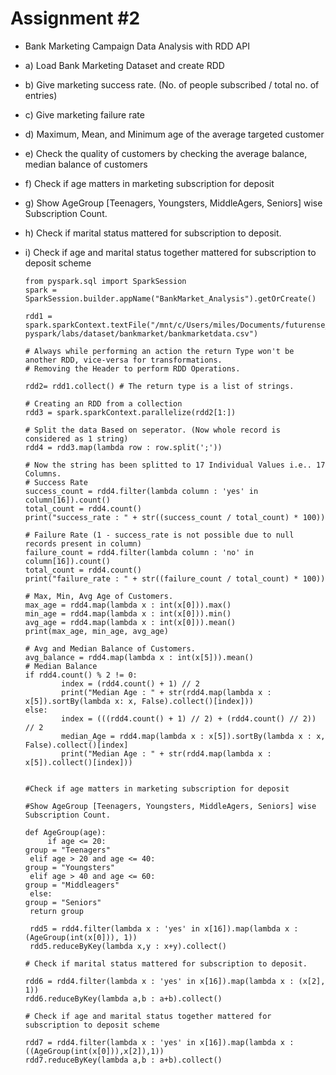 # Assignment #2
- 	Bank Marketing Campaign Data Analysis with RDD API
- 	a) Load Bank Marketing Dataset and create RDD		
- 	b) Give marketing success rate. (No. of people subscribed / total no. of entries)
- 	c) Give marketing failure rate
- 	d) Maximum, Mean, and Minimum age of the average targeted customer
- 	e) Check the quality of customers by checking the average balance, median balance of customers
- 	f) Check if age matters in marketing subscription for deposit
- 	g) Show AgeGroup [Teenagers, Youngsters, MiddleAgers, Seniors] wise Subscription Count.
- 	h) Check if marital status mattered for subscription to deposit.
- 	i) Check if age and marital status together mattered for subscription to deposit scheme



        from pyspark.sql import SparkSession
        spark = SparkSession.builder.appName("BankMarket_Analysis").getOrCreate()
        
        rdd1 = spark.sparkContext.textFile("/mnt/c/Users/miles/Documents/futurense_hadoop-pyspark/labs/dataset/bankmarket/bankmarketdata.csv")
        
        # Always while performing an action the return Type won't be another RDD, vice-versa for transformations.
        # Removing the Header to perform RDD Operations.
        
        rdd2= rdd1.collect() # The return type is a list of strings.
        
        # Creating an RDD from a collection
        rdd3 = spark.sparkContext.parallelize(rdd2[1:])
        
        # Split the data Based on seperator. (Now whole record is considered as 1 string) 
        rdd4 = rdd3.map(lambda row : row.split(';'))
        
        # Now the string has been splitted to 17 Individual Values i.e.. 17 Columns.
        # Success Rate
        success_count = rdd4.filter(lambda column : 'yes' in column[16]).count()
        total_count = rdd4.count()
        print("success_rate : " + str((success_count / total_count) * 100))
        
        # Failure Rate (1 - success_rate is not possible due to null records present in column)
        failure_count = rdd4.filter(lambda column : 'no' in column[16]).count()
        total_count = rdd4.count()
        print("failure_rate : " + str((failure_count / total_count) * 100))
        
        # Max, Min, Avg Age of Customers.
        max_age = rdd4.map(lambda x : int(x[0])).max()
        min_age = rdd4.map(lambda x : int(x[0])).min()
        avg_age = rdd4.map(lambda x : int(x[0])).mean()
        print(max_age, min_age, avg_age)
        
        # Avg and Median Balance of Customers.
        avg_balance = rdd4.map(lambda x : int(x[5])).mean()
        # Median Balance
        if rdd4.count() % 2 != 0:
                index = (rdd4.count() + 1) // 2
                print("Median Age : " + str(rdd4.map(lambda x : x[5]).sortBy(lambda x: x, False).collect()[index]))
        else:
                index = (((rdd4.count() + 1) // 2) + (rdd4.count() // 2)) // 2  
                median_Age = rdd4.map(lambda x : x[5]).sortBy(lambda x : x, False).collect()[index]
                print("Median Age : " + str(rdd4.map(lambda x : x[5]).collect()[index]))
        
        
        #Check if age matters in marketing subscription for deposit
 	
        #Show AgeGroup [Teenagers, Youngsters, MiddleAgers, Seniors] wise Subscription Count.
        
        def AgeGroup(age):
             if age <= 20:
		group = "Teenagers"
	     elif age > 20 and age <= 40:
		group = "Youngsters"
	     elif age > 40 and age <= 60:
		group = "Middleagers"
	     else:
		group = "Seniors"
	     return group
        
         rdd5 = rdd4.filter(lambda x : 'yes' in x[16]).map(lambda x : (AgeGroup(int(x[0])), 1))
         rdd5.reduceByKey(lambda x,y : x+y).collect()

        # Check if marital status mattered for subscription to deposit.
        
        rdd6 = rdd4.filter(lambda x : 'yes' in x[16]).map(lambda x : (x[2], 1))
        rdd6.reduceByKey(lambda a,b : a+b).collect()
        
        # Check if age and marital status together mattered for subscription to deposit scheme
        
        rdd7 = rdd4.filter(lambda x : 'yes' in x[16]).map(lambda x : ((AgeGroup(int(x[0])),x[2]),1))
        rdd7.reduceByKey(lambda a,b : a+b).collect()
        
        
        
        
        
        
        
